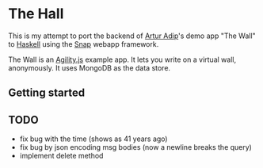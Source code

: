 # The Hall

This is my attempt to port the backend of [Artur Adip](http://github.com/arturadip)'s demo app "The Wall" to [Haskell](http://haskell.org) using the [Snap](http://snapframework.com) webapp framework.

The Wall is an [Agility.js](http://agilityjs.com) example app.  It lets you write on a virtual wall, anonymously. It uses MongoDB as the data store.

## Getting started




## TODO

 * fix bug with the time (shows as 41 years ago)
 * fix bug by json encoding msg bodies (now a newline breaks the query)
 * implement delete method

